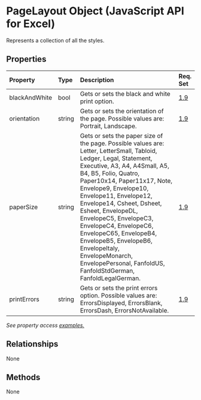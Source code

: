 # PageLayout Object (JavaScript API for Excel)

Represents a collection of all the styles.

## Properties

| Property	   | Type	|Description| Req. Set|
|:---------------|:--------|:----------|:----|
|blackAndWhite|bool|Gets or sets the black and white print option.|[1.9](../requirement-sets/excel-api-requirement-sets.md)|
|orientation|string|Gets or sets the orientation of the page. Possible values are: Portrait, Landscape.|[1.9](../requirement-sets/excel-api-requirement-sets.md)|
|paperSize|string|Gets or sets the paper size of the page. Possible values are: Letter, LetterSmall, Tabloid, Ledger, Legal, Statement, Executive, A3, A4, A4Small, A5, B4, B5, Folio, Quatro, Paper10x14, Paper11x17, Note, Envelope9, Envelope10, Envelope11, Envelope12, Envelope14, Csheet, Dsheet, Esheet, EnvelopeDL, EnvelopeC5, EnvelopeC3, EnvelopeC4, EnvelopeC6, EnvelopeC65, EnvelopeB4, EnvelopeB5, EnvelopeB6, EnvelopeItaly, EnvelopeMonarch, EnvelopePersonal, FanfoldUS, FanfoldStdGerman, FanfoldLegalGerman.|[1.9](../requirement-sets/excel-api-requirement-sets.md)|
|printErrors|string|Gets or sets the print errors option. Possible values are: ErrorsDisplayed, ErrorsBlank, ErrorsDash, ErrorsNotAvailable.|[1.9](../requirement-sets/excel-api-requirement-sets.md)|

_See property access [examples.](#property-access-examples)_

## Relationships
None


## Methods
None

